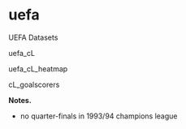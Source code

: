 # uefa
UEFA Datasets

uefa_cL

uefa_cL_heatmap

cL_goalscorers

**Notes.**
* no quarter-finals in 1993/94 champions league

